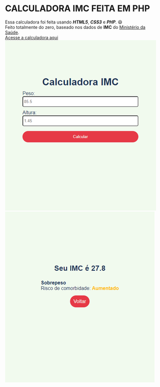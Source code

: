 # CALCULADORA IMC FEITA EM PHP
 Essa calculadora foi feita usando ***HTML5***, ***CSS3*** e ***PHP***. :smile:<br>
 Feito totalmente do zero, baseado nos dados de **IMC** do [Ministério da Saúde](https://bvsms.saude.gov.br/bvs/dicas/215_obesidade.html).<br>
 [Acesse a calculadora aqui](https://imc-php.000webhostapp.com/)<br>
 ![Tela Inicial da aplicação](https://github.com/DenilsonPereira/IMC_CALCULADORA_PHP/blob/main/img/tela_inicial.png)
 ![Tela de resultado da aplicação](https://github.com/DenilsonPereira/IMC_CALCULADORA_PHP/blob/main/img/tela_resultado.png) 
